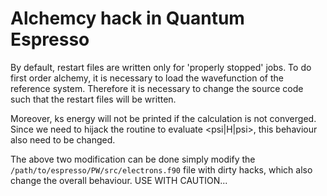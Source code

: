 Alchemcy hack in Quantum Espresso
=================================
By default, 
restart files are written only for 'properly stopped' jobs.
To do first order alchemy, 
it is necessary to load the wavefunction of the reference system. 
Therefore it is necessary to change the source code 
such that the restart files will be written.

Moreover, ks energy will not be printed 
if the calculation is not converged.
Since we need to hijack the routine
to evaluate &lt;psi|H|psi>,
this behaviour also need to be changed.

The above two modification can be done simply modify the 
`/path/to/espresso/PW/src/electrons.f90` 
file with dirty hacks, which also change the overall behaviour. 
USE WITH CAUTION...
